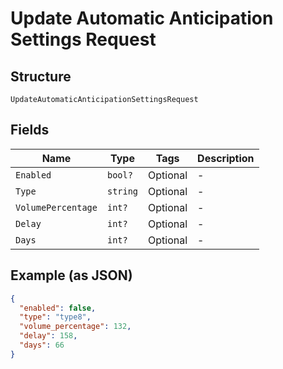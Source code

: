 
# Update Automatic Anticipation Settings Request

## Structure

`UpdateAutomaticAnticipationSettingsRequest`

## Fields

| Name | Type | Tags | Description |
|  --- | --- | --- | --- |
| `Enabled` | `bool?` | Optional | - |
| `Type` | `string` | Optional | - |
| `VolumePercentage` | `int?` | Optional | - |
| `Delay` | `int?` | Optional | - |
| `Days` | `int?` | Optional | - |

## Example (as JSON)

```json
{
  "enabled": false,
  "type": "type8",
  "volume_percentage": 132,
  "delay": 158,
  "days": 66
}
```

